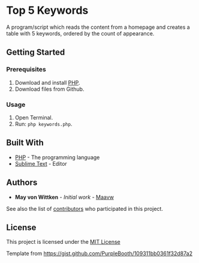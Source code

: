 # Top 5 Keywords

A program/script which reads the content from a homepage and creates a table with 5 keywords, ordered by the count of appearance.


## Getting Started

### Prerequisites

1. Download and install [PHP](https://www.php.net/manual/en/install.php).  
2. Download files from Github.


### Usage

1. Open Terminal.  
2. Run: `php keywords.php`.  


## Built With

* [PHP](https://www.php.net/) - The programming language  
* [Sublime Text](https://www.sublimetext.com/) - Editor  


## Authors

* **May von Wittken** - *Initial work* - [Maavw](https://github.com/Maavw)

See also the list of [contributors](https://github.com/Maavw/coding-challenge-home24/contributors) who participated in this project.

## License

This project is licensed under the [MIT License](LICENSE.md)


Template from https://gist.github.com/PurpleBooth/109311bb0361f32d87a2
